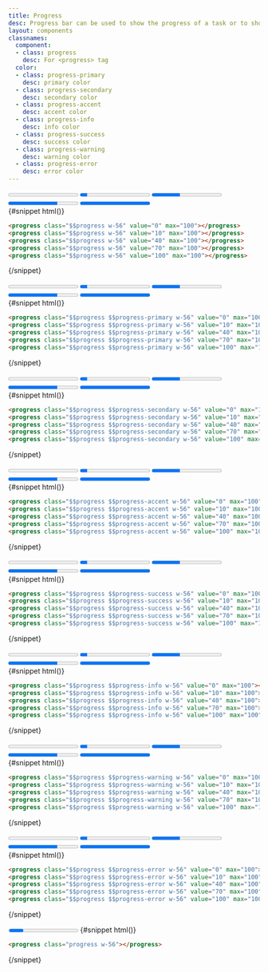 ```yaml
---
title: Progress
desc: Progress bar can be used to show the progress of a task or to show the passing of time.
layout: components
classnames:
  component:
  - class: progress
    desc: For <progress> tag
  color:
  - class: progress-primary
    desc: primary color
  - class: progress-secondary
    desc: secondary color
  - class: progress-accent
    desc: accent color
  - class: progress-info
    desc: info color
  - class: progress-success
    desc: success color
  - class: progress-warning
    desc: warning color
  - class: progress-error
    desc: error color
---
```


<script>
  import Component from "$components/Component.svelte"
</script>

<Component title="Progress">
<div class="flex flex-col gap-2 items-center">
  <progress class="progress w-56" value="0" max="100"></progress>
  <progress class="progress w-56" value="10" max="100"></progress>
  <progress class="progress w-56" value="40" max="100"></progress>
  <progress class="progress w-56" value="70" max="100"></progress>
  <progress class="progress w-56" value="100" max="100"></progress>
</div>
{#snippet html()}

```html
<progress class="$$progress w-56" value="0" max="100"></progress>
<progress class="$$progress w-56" value="10" max="100"></progress>
<progress class="$$progress w-56" value="40" max="100"></progress>
<progress class="$$progress w-56" value="70" max="100"></progress>
<progress class="$$progress w-56" value="100" max="100"></progress>
```

{/snippet}
</Component>

<Component title="Primary color">
<div class="flex flex-col gap-2 items-center">
  <progress class="progress progress-primary w-56" value="0" max="100"></progress>
  <progress class="progress progress-primary w-56" value="10" max="100"></progress>
  <progress class="progress progress-primary w-56" value="40" max="100"></progress>
  <progress class="progress progress-primary w-56" value="70" max="100"></progress>
  <progress class="progress progress-primary w-56" value="100" max="100"></progress>
</div>
{#snippet html()}

```html
<progress class="$$progress $$progress-primary w-56" value="0" max="100"></progress>
<progress class="$$progress $$progress-primary w-56" value="10" max="100"></progress>
<progress class="$$progress $$progress-primary w-56" value="40" max="100"></progress>
<progress class="$$progress $$progress-primary w-56" value="70" max="100"></progress>
<progress class="$$progress $$progress-primary w-56" value="100" max="100"></progress>
```

{/snippet}
</Component>

<Component title="Secondary color">
<div class="flex flex-col gap-2 items-center">
  <progress class="progress progress-secondary w-56" value="0" max="100"></progress>
  <progress class="progress progress-secondary w-56" value="10" max="100"></progress>
  <progress class="progress progress-secondary w-56" value="40" max="100"></progress>
  <progress class="progress progress-secondary w-56" value="70" max="100"></progress>
  <progress class="progress progress-secondary w-56" value="100" max="100"></progress>
</div>
{#snippet html()}

```html
<progress class="$$progress $$progress-secondary w-56" value="0" max="100"></progress>
<progress class="$$progress $$progress-secondary w-56" value="10" max="100"></progress>
<progress class="$$progress $$progress-secondary w-56" value="40" max="100"></progress>
<progress class="$$progress $$progress-secondary w-56" value="70" max="100"></progress>
<progress class="$$progress $$progress-secondary w-56" value="100" max="100"></progress>
```

{/snippet}
</Component>

<Component title="Accent color">
<div class="flex flex-col gap-2 items-center">
  <progress class="progress progress-accent w-56" value="0" max="100"></progress>
  <progress class="progress progress-accent w-56" value="10" max="100"></progress>
  <progress class="progress progress-accent w-56" value="40" max="100"></progress>
  <progress class="progress progress-accent w-56" value="70" max="100"></progress>
  <progress class="progress progress-accent w-56" value="100" max="100"></progress>
</div>
{#snippet html()}

```html
<progress class="$$progress $$progress-accent w-56" value="0" max="100"></progress>
<progress class="$$progress $$progress-accent w-56" value="10" max="100"></progress>
<progress class="$$progress $$progress-accent w-56" value="40" max="100"></progress>
<progress class="$$progress $$progress-accent w-56" value="70" max="100"></progress>
<progress class="$$progress $$progress-accent w-56" value="100" max="100"></progress>
```

{/snippet}
</Component>

<Component title="Success color">
<div class="flex flex-col gap-2 items-center">
  <progress class="progress progress-success w-56" value="0" max="100"></progress>
  <progress class="progress progress-success w-56" value="10" max="100"></progress>
  <progress class="progress progress-success w-56" value="40" max="100"></progress>
  <progress class="progress progress-success w-56" value="70" max="100"></progress>
  <progress class="progress progress-success w-56" value="100" max="100"></progress>
</div>
{#snippet html()}

```html
<progress class="$$progress $$progress-success w-56" value="0" max="100"></progress>
<progress class="$$progress $$progress-success w-56" value="10" max="100"></progress>
<progress class="$$progress $$progress-success w-56" value="40" max="100"></progress>
<progress class="$$progress $$progress-success w-56" value="70" max="100"></progress>
<progress class="$$progress $$progress-success w-56" value="100" max="100"></progress>
```

{/snippet}
</Component>

<Component title="Info color">
<div class="flex flex-col gap-2 items-center">
  <progress class="progress progress-info w-56" value="0" max="100"></progress>
  <progress class="progress progress-info w-56" value="10" max="100"></progress>
  <progress class="progress progress-info w-56" value="40" max="100"></progress>
  <progress class="progress progress-info w-56" value="70" max="100"></progress>
  <progress class="progress progress-info w-56" value="100" max="100"></progress>
</div>
{#snippet html()}

```html
<progress class="$$progress $$progress-info w-56" value="0" max="100"></progress>
<progress class="$$progress $$progress-info w-56" value="10" max="100"></progress>
<progress class="$$progress $$progress-info w-56" value="40" max="100"></progress>
<progress class="$$progress $$progress-info w-56" value="70" max="100"></progress>
<progress class="$$progress $$progress-info w-56" value="100" max="100"></progress>
```

{/snippet}
</Component>

<Component title="Warning color">
<div class="flex flex-col gap-2 items-center">
  <progress class="progress progress-warning w-56" value="0" max="100"></progress>
  <progress class="progress progress-warning w-56" value="10" max="100"></progress>
  <progress class="progress progress-warning w-56" value="40" max="100"></progress>
  <progress class="progress progress-warning w-56" value="70" max="100"></progress>
  <progress class="progress progress-warning w-56" value="100" max="100"></progress>
</div>
{#snippet html()}

```html
<progress class="$$progress $$progress-warning w-56" value="0" max="100"></progress>
<progress class="$$progress $$progress-warning w-56" value="10" max="100"></progress>
<progress class="$$progress $$progress-warning w-56" value="40" max="100"></progress>
<progress class="$$progress $$progress-warning w-56" value="70" max="100"></progress>
<progress class="$$progress $$progress-warning w-56" value="100" max="100"></progress>
```

{/snippet}
</Component>

<Component title="Error color">
<div class="flex flex-col gap-2 items-center">
  <progress class="progress progress-error w-56" value="0" max="100"></progress>
  <progress class="progress progress-error w-56" value="10" max="100"></progress>
  <progress class="progress progress-error w-56" value="40" max="100"></progress>
  <progress class="progress progress-error w-56" value="70" max="100"></progress>
  <progress class="progress progress-error w-56" value="100" max="100"></progress>
</div>
{#snippet html()}

```html
<progress class="$$progress $$progress-error w-56" value="0" max="100"></progress>
<progress class="$$progress $$progress-error w-56" value="10" max="100"></progress>
<progress class="$$progress $$progress-error w-56" value="40" max="100"></progress>
<progress class="$$progress $$progress-error w-56" value="70" max="100"></progress>
<progress class="$$progress $$progress-error w-56" value="100" max="100"></progress>
```

{/snippet}
</Component>

<Component title="Indeterminate (without value)">
<progress class="progress w-56"></progress>
{#snippet html()}

```html
<progress class="progress w-56"></progress>
```

{/snippet}
</Component>
